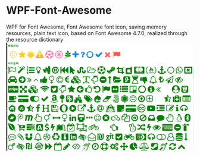 # WPF-Font-Awesome
WPF for Font Awesome, Font Awesome font icon, saving memory resources, plain text icon, based on  Font Awesome 4.7.0, realized through the resource dictionary
![image](https://github.com/tan102/WPF-Font-Awesome/blob/master/screenshot.png)
